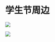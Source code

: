 # 学生节周边

![](img/%E5%AD%A6%E7%94%9F%E8%8A%82%E6%B5%B7%E6%8A%A5-2.png)

![](img/%E5%AD%A6%E7%94%9F%E8%8A%82%E6%B5%B7%E6%8A%A5-1.png)
